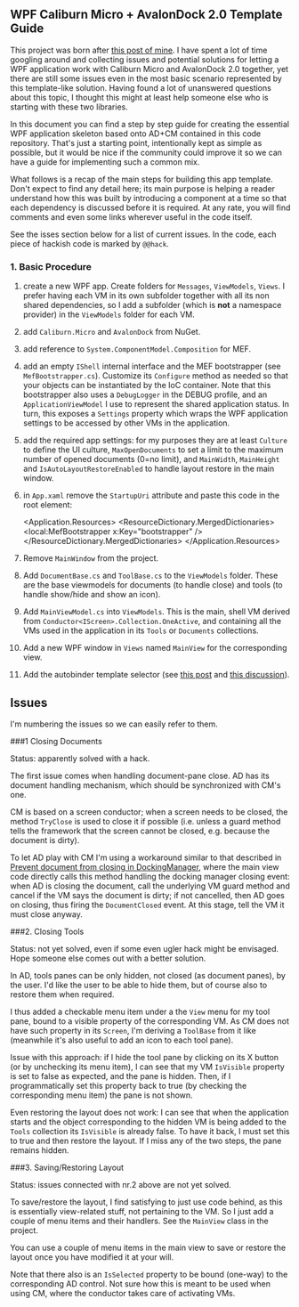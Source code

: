 ## WPF Caliburn Micro + AvalonDock 2.0 Template Guide

This project was born after [this post of mine](http://stackoverflow.com/questions/28194046/correctly-handling-document-close-and-tool-hide-in-a-wpf-app-with-avalondockcal). I have spent a lot of time googling around and collecting issues and potential solutions for letting a WPF application work with Caliburn Micro and AvalonDock 2.0 together, yet there are still some issues even in the most basic scenario represented by this template-like solution. Having found a lot of unanswered questions about this topic, I thought this might at least help someone else who is starting with these two libraries.

In this document you can find a step by step guide for creating the essential WPF application skeleton based onto AD+CM contained in this code repository. That's just a starting point, intentionally kept as simple as possible, but it would be nice if the community could improve it so we can have a guide for implementing such a common mix.

What follows is a recap of the main steps for building this app template. Don't expect to find any detail here; its main purpose is helping a reader understand how this was built by introducing a component at a time so that each dependency is discussed before it is required. At any rate, you will find comments and even some links wherever useful in the code itself.

See the isses section below for a list of current issues. In the code, each piece of hackish code is marked by `@@hack`.

### 1. Basic Procedure

1. create a new WPF app. Create folders for `Messages`, `ViewModels`, `Views`. I prefer having each VM in its own subfolder together with all its non shared dependencies, so I add a subfolder (which is **not** a namespace provider) in the `ViewModels` folder for each VM.

2. add `Caliburn.Micro` and `AvalonDock` from NuGet.

3. add reference to `System.ComponentModel.Composition` for MEF.

4. add an empty `IShell` internal interface and the MEF bootstrapper (see `MefBootstrapper.cs`). Customize its `Configure` method as needed so that your objects can be instantiated by the IoC container. Note that this bootstrapper also uses a `DebugLogger` in the DEBUG profile, and an `ApplicationViewModel` I use to represent the shared application status. In turn, this exposes a `Settings` property which wraps the WPF application settings to be accessed by other VMs in the application.

5. add the required app settings: for my purposes they are at least `Culture` to define the UI culture, `MaxOpenDocuments` to set a limit to the maximum number of opened documents (0=no limit), and `MainWidth`, `MainHeight` and `IsAutoLayoutRestoreEnabled` to handle layout restore in the main window.
        
6. in `App.xaml` remove the `StartupUri` attribute and paste this code in the root element:

    <Application.Resources>
        <ResourceDictionary>
            <ResourceDictionary.MergedDictionaries>
                <ResourceDictionary>
                    <local:MefBootstrapper x:Key="bootstrapper" />
                </ResourceDictionary>
            </ResourceDictionary.MergedDictionaries>
        </ResourceDictionary>
    </Application.Resources>

7. Remove `MainWindow` from the project.

8. Add `DocumentBase.cs` and `ToolBase.cs` to the `ViewModels` folder. These are the base viewmodels for documents (to handle close) and tools (to handle show/hide and show an icon).

9. Add `MainViewModel.cs` into `ViewModels`. This is the main, shell VM derived from `Conductor<IScreen>.Collection.OneActive`, and containing all the VMs used in the application in its `Tools` or `Documents` collections.

10. Add a new WPF window in `Views` named `MainView` for the corresponding view.

11. Add the autobinder template selector (see [this post](http://stackoverflow.com/questions/14546583/avalondock-2-with-caliburn-micro) and [this discussion](https://caliburnmicro.codeplex.com/discussions/430994)).

## Issues

I'm numbering the issues so we can easily refer to them.

###1 Closing Documents

Status: apparently solved with a hack.

The first issue comes when handling document-pane close. AD has its document handling mechanism, which should be synchronized with CM's one. 

CM is based on a screen conductor; when a screen needs to be closed, the method `TryClose` is used to close it if possible (i.e. unless a guard method tells the framework that the screen cannot be closed, e.g. because the document is dirty). 

To let AD play with CM I'm using a workaround similar to that described in [Prevent document from closing in DockingManager](http://stackoverflow.com/questions/17185780/prevent-document-from-closing-in-dockingmanager?rq=1), where the main view code directly calls this method handling the docking manager closing event: when AD is closing the document, call the underlying VM guard method and cancel if the VM says the document is dirty; if not cancelled, then AD goes on closing, thus firing the `DocumentClosed` event. At this stage, tell the VM it must close anyway.

###2. Closing Tools

Status: not yet solved, even if some even ugler hack might be envisaged. Hope someone else comes out with a better solution.

In AD, tools panes can be only hidden, not closed (as document panes), by the user. I'd like the user to be able to hide them, but of course also to restore them when required. 

I thus added a checkable menu item under a the `View` menu for my tool pane, bound to a visible property of the corresponding VM. As CM does not have such property in its `Screen`, I'm deriving a `ToolBase` from it like (meanwhile it's also useful to add an icon to each tool pane).

Issue with this approach: if I hide the tool pane by clicking on its X button (or by unchecking its menu item), I can see that my VM `IsVisible` property is set to false as expected, and the pane is hidden. Then, if I programmatically set this property back to true (by checking the corresponding menu item) the pane is not shown.

Even restoring the layout does not work: I can see that when the application starts and the object corresponding to the hidden VM is being added to the `Tools` collection its `IsVisible` is already false. To have it back, I must set this to true and then restore the layout. If I miss any of the two steps, the pane remains hidden.

###3. Saving/Restoring Layout

Status: issues connected with nr.2 above are not yet solved.

To save/restore the layout, I find satisfying to just use code behind, as this is essentially view-related stuff, not pertaining to the VM. So I just add a couple of menu items and their handlers. See the `MainView` class in the project.

You can use a couple of menu items in the main view to save or restore the layout once you have modified it at your will.

Note that there also is an `IsSelected` property to be bound (one-way) to the corresponding AD control. Not sure how this is meant to be used when using CM, where the conductor takes care of activating VMs.
